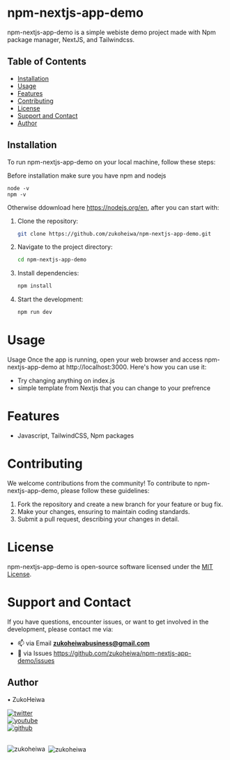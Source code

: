 # npm-nextjs-app-demo

npm-nextjs-app-demo is a simple webiste demo project made with Npm package manager, NextJS, and Tailwindcss.

## Table of Contents

- [Installation](#installation)
- [Usage](#usage)
- [Features](#features)
- [Contributing](#contributing)
- [License](#license)
- [Support and Contact](#support-and-contact)
- [Author](#author)
## Installation

To run npm-nextjs-app-demo on your local machine, follow these steps:

Before installation make sure you have npm and nodejs
```
node -v
npm -v
```

Otherwise ddownload here https://nodejs.org/en, after you can start with:

1. Clone the repository:

    ```bash
   git clone https://github.com/zukoheiwa/npm-nextjs-app-demo.git
    ```
2. Navigate to the project directory:

    ```bash
    cd npm-nextjs-app-demo
    ```
3. Install dependencies:
    ```bash
    npm install
    ```

4. Start the development:
    ```bash
    npm run dev
    ```

# Usage
Usage
Once the app is running, open your web browser and access npm-nextjs-app-demo at http://localhost:3000. Here's how you can use it:

- Try changing anything on index.js
- simple template from Nextjs that you can change to your prefrence

# Features
- Javascript, TailwindCSS, Npm packages

# Contributing
We welcome contributions from the community! To contribute to npm-nextjs-app-demo, please follow these guidelines:
1. Fork the repository and create a new branch for your feature or bug fix.
2. Make your changes, ensuring to maintain coding standards.
3. Submit a pull request, describing your changes in detail.

# License
npm-nextjs-app-demo is open-source software licensed under the [MIT License](https://choosealicense.com/licenses/mit/).

# Support and Contact
If you have questions, encounter issues, or want to get involved in the development, please contact me via:
- 📫 via Email **zukoheiwabusiness@gmail.com**
- 📄 via Issues https://github.com/zukoheiwa/npm-nextjs-app-demo/issues 

## Author
&#8226; ZukoHeiwa

<div>
<a href="https://www.youtube.com/channel/UCt3X0lR50_2yqdj9o3LUpKA" target="blank">
  <img src="https://img.shields.io/badge/@ZukoHeiwa-blue?style=for-the-badge&logo=twitter" alt="twitter" />
</a>
<br>
<a href="https://twitter.com/ZukoHeiwa" target="blank">
  <img src="https://img.shields.io/badge/@ZukoHeiwa-red?style=for-the-badge&logo=youtube" alt="youtube" />
</a>
<br>
<a href="https://github.com/ZukoHeiwa" target="blank">
  <img src="https://img.shields.io/badge/@ZukoHeiwa-black?style=for-the-badge&logo=github" alt="github" />
</a>
</div>
<br>

<p><img align="left" src="https://github-readme-stats.vercel.app/api/top-langs?username=zukoheiwa&show_icons=true&locale=en&layout=compact" alt="zukoheiwa" /></p>

<p>&nbsp;<img align="center" src="https://github-readme-stats.vercel.app/api?username=zukoheiwa&show_icons=true&locale=en" alt="zukoheiwa" /></p>
